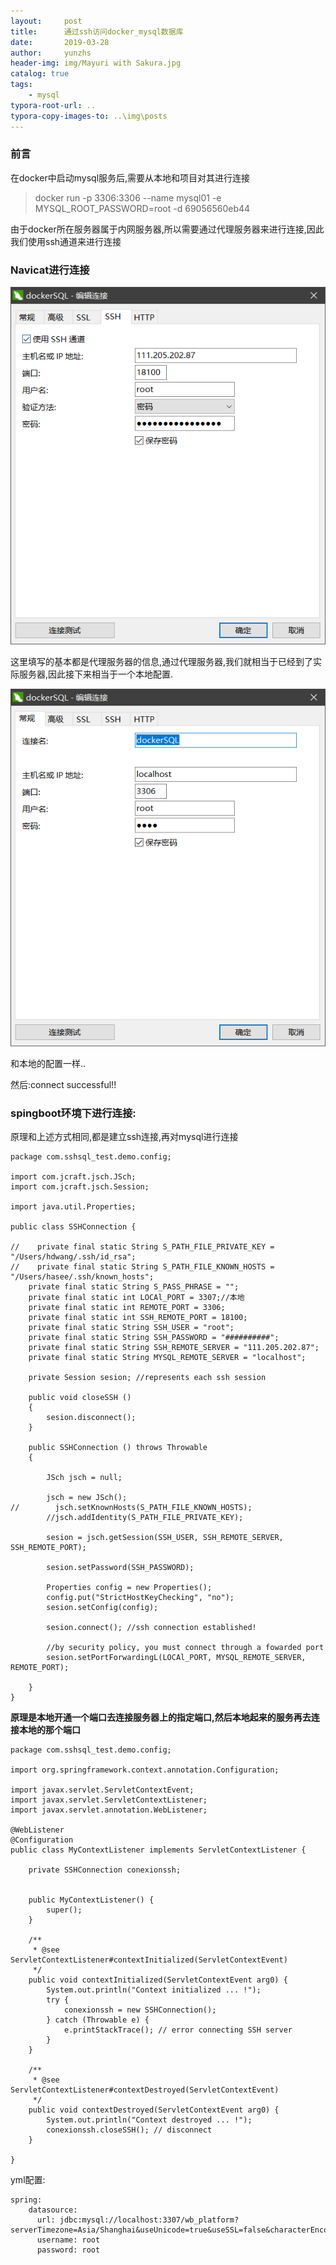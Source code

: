 ```yaml
---
layout:     post
title:      通过ssh访问docker_mysql数据库
date:       2019-03-28
author:     yunzhs
header-img: img/Mayuri with Sakura.jpg
catalog: true
tags:
    - mysql
typora-root-url: ..
typora-copy-images-to: ..\img\posts
---
```


### 前言

在docker中启动mysql服务后,需要从本地和项目对其进行连接

> docker run -p 3306:3306 --name mysql01 -e MYSQL_ROOT_PASSWORD=root -d 69056560eb44

由于docker所在服务器属于内网服务器,所以需要通过代理服务器来进行连接,因此我们使用ssh通道来进行连接

### Navicat进行连接

![1553754693186](/img/posts/1553754693186.png)

这里填写的基本都是代理服务器的信息,通过代理服务器,我们就相当于已经到了实际服务器,因此接下来相当于一个本地配置.

![1553754868184](/img/posts/1553754868184.png)

和本地的配置一样..

然后:connect successful!!

### spingboot环境下进行连接:

原理和上述方式相同,都是建立ssh连接,再对mysql进行连接

```
package com.sshsql_test.demo.config;

import com.jcraft.jsch.JSch;
import com.jcraft.jsch.Session;

import java.util.Properties;

public class SSHConnection {

//    private final static String S_PATH_FILE_PRIVATE_KEY = "/Users/hdwang/.ssh/id_rsa";
//    private final static String S_PATH_FILE_KNOWN_HOSTS = "/Users/hasee/.ssh/known_hosts";
    private final static String S_PASS_PHRASE = "";
    private final static int LOCAl_PORT = 3307;//本地
    private final static int REMOTE_PORT = 3306;
    private final static int SSH_REMOTE_PORT = 18100;
    private final static String SSH_USER = "root";
    private final static String SSH_PASSWORD = "##########";
    private final static String SSH_REMOTE_SERVER = "111.205.202.87";
    private final static String MYSQL_REMOTE_SERVER = "localhost";

    private Session sesion; //represents each ssh session

    public void closeSSH ()
    {
        sesion.disconnect();
    }

    public SSHConnection () throws Throwable
    {

        JSch jsch = null;

        jsch = new JSch();
//        jsch.setKnownHosts(S_PATH_FILE_KNOWN_HOSTS);
        //jsch.addIdentity(S_PATH_FILE_PRIVATE_KEY);

        sesion = jsch.getSession(SSH_USER, SSH_REMOTE_SERVER, SSH_REMOTE_PORT);

        sesion.setPassword(SSH_PASSWORD);

        Properties config = new Properties();
        config.put("StrictHostKeyChecking", "no");
        sesion.setConfig(config);

        sesion.connect(); //ssh connection established!

        //by security policy, you must connect through a fowarded port
        sesion.setPortForwardingL(LOCAl_PORT, MYSQL_REMOTE_SERVER, REMOTE_PORT);

    }
}
```

**原理是本地开通一个端口去连接服务器上的指定端口,然后本地起来的服务再去连接本地的那个端口**

```
package com.sshsql_test.demo.config;

import org.springframework.context.annotation.Configuration;

import javax.servlet.ServletContextEvent;
import javax.servlet.ServletContextListener;
import javax.servlet.annotation.WebListener;

@WebListener
@Configuration
public class MyContextListener implements ServletContextListener {

    private SSHConnection conexionssh;


    public MyContextListener() {
        super();
    }

    /**
     * @see ServletContextListener#contextInitialized(ServletContextEvent)
     */
    public void contextInitialized(ServletContextEvent arg0) {
        System.out.println("Context initialized ... !");
        try {
            conexionssh = new SSHConnection();
        } catch (Throwable e) {
            e.printStackTrace(); // error connecting SSH server
        }
    }

    /**
     * @see ServletContextListener#contextDestroyed(ServletContextEvent)
     */
    public void contextDestroyed(ServletContextEvent arg0) {
        System.out.println("Context destroyed ... !");
        conexionssh.closeSSH(); // disconnect
    }

}
```

yml配置:

```
spring:
    datasource:
      url: jdbc:mysql://localhost:3307/wb_platform?serverTimezone=Asia/Shanghai&useUnicode=true&useSSL=false&characterEncoding=utf8
      username: root
      password: root
```